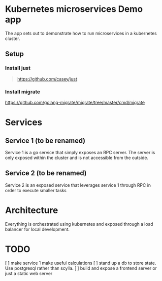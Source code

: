 # Kubernetes microservices Demo app

The app sets out to demonstrate how to run microservices in a kubernetes cluster.  

## Setup

### Install just
> https://github.com/casey/just

### Install migrate 
https://github.com/golang-migrate/migrate/tree/master/cmd/migrate


# Services 

## Service 1 (to be renamed)
Service 1 is a go service that simply exposes an RPC server. The server is only exposed within the cluster and is not accessible from the outside. 

## Service 2 (to be renamed)
Service 2 is an exposed service that leverages service 1 through RPC in order to execute smaller tasks

# Architecture
Everything is orchestrated using kubernetes and exposed through a load balancer for local development. 

# TODO
[ ] make service 1 make useful calculations
[ ] stand up a db to store state. Use postgresql rather than scylla. 
[ ] build and expose a frontend server or just a static web server 
